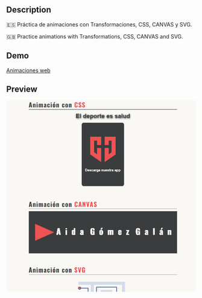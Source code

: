 ## Description
🇪🇸 Práctica de animaciones con Transformaciones, CSS, CANVAS y SVG.

🇬🇧 Practice animations with Transformations, CSS, CANVAS and SVG.
## Demo
[Animaciones web](https://aidagomezgalan.github.io/web-animaciones/)
## Preview
![Screenshot de web con animaciones](screenshot.png)


